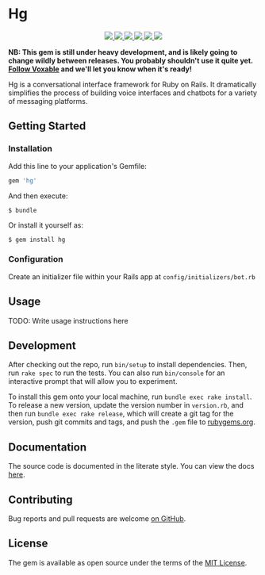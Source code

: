 
# Hg

<p align=center>
  <a title="Gem Version" href="https://rubygems.org/gems/hg">
    <img src="https://img.shields.io/gem/v/hg.svg" />
  </a>
  <a title="Linux Build Status" href="https://travis-ci.org/voxable-labs/expando">
    <img src="https://img.shields.io/travis/voxable-labs/expando/master.svg?label=Linux%20build" />
  </a>
   <a title="Code Climate" href="https://codeclimate.com/github/voxable-labs/hg">
    <img src="https://img.shields.io/codeclimate/github/voxable-labs/hg.svg" />
  </a>
  <a title="Test Coverage" href="https://codeclimate.com/github/voxable-labs/hg/coverage">
    <img src="https://img.shields.io/codeclimate/coverage/github/voxable-labs/hg.svg" />
  </a>
  <a title="Dependency Status" href="https://gemnasium.com/voxable-labs/hg">
    <img src="https://img.shields.io/gemnasium/voxable-labs/hg.svg" />
  </a>
  <a title="Security" href="https://hakiri.io/github/voxable-labs/hg/master">
    <img src="https://hakiri.io/github/voxable-labs/hg/master.svg" />
  </a>
</p>

**NB: This gem is still under heavy development, and is likely going to change wildly between releases. You probably shouldn't use it quite yet. [Follow Voxable](https://www.voxable.io/blog) and we'll let you know when it's ready!**

Hg is a conversational interface framework for Ruby on Rails. It dramatically simplifies the process of building voice interfaces and chatbots for a variety of messaging platforms.

## Getting Started

### Installation
Add this line to your application's Gemfile:

```ruby
gem 'hg'
```

And then execute:

    $ bundle

Or install it yourself as:

    $ gem install hg
    
### Configuration
Create an initializer file within your Rails app at `config/initializers/bot.rb`
    

## Usage
TODO: Write usage instructions here

## Development
After checking out the repo, run `bin/setup` to install dependencies. Then, run `rake spec` to run the tests. You can also run `bin/console` for an interactive prompt that will allow you to experiment.

To install this gem onto your local machine, run `bundle exec rake install`. To release a new version, update the version number in `version.rb`, and then run `bundle exec rake release`, which will create a git tag for the version, push git commits and tags, and push the `.gem` file to [rubygems.org](https://rubygems.org).

## Documentation
The source code is documented in the literate style. You can view the docs [here](http://www.rubydoc.info/github/voxable-labs/hg/master).

## Contributing
Bug reports and pull requests are welcome [on GitHub](http://github.com/voxable-labs/hg).

## License
The gem is available as open source under the terms of the [MIT License](http://opensource.org/licenses/MIT).

